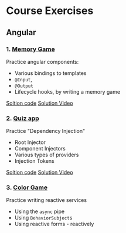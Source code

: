 # Course Exercises

## Angular

### 1. [Memory Game](./angular/01-components-memory-game/)
Practice angular components: 
- Various bindings to templates
- `@Input`, 
- `@Output` 
- Lifecycle hooks, by writing a memory game

[Soltion code](./angular/01-components-memory-game/solution/)
[Solution Video](https://youtu.be/STvDVdZ1XOw)

### 2. [Quiz app](./angular/02-di-quizes/)
Practice "Dependency Injection"
- Root Injector
- Component Injectors
- Various types of providers
- Injection Tokens

[Soltion code](./angular/02-di-quizes/solution/)
[Solution Video]()

### 3. [Color Game](./angular/03-rx-services-color-game/)
Practice writing reactive services
- Using the `async` pipe
- Using `BehaviorSubject`s
- Using reactive forms - reactively

